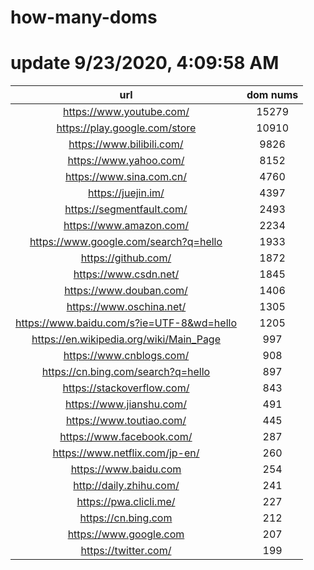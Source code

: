 # how-many-doms

# update 9/23/2020, 4:09:58 AM

url | dom nums
:-: | :-:
https://www.youtube.com/ | 15279
https://play.google.com/store | 10910
https://www.bilibili.com/ | 9826
https://www.yahoo.com/ | 8152
https://www.sina.com.cn/ | 4760
https://juejin.im/ | 4397
https://segmentfault.com/ | 2493
https://www.amazon.com/ | 2234
https://www.google.com/search?q=hello | 1933
https://github.com/ | 1872
https://www.csdn.net/ | 1845
https://www.douban.com/ | 1406
https://www.oschina.net/ | 1305
https://www.baidu.com/s?ie=UTF-8&wd=hello | 1205
https://en.wikipedia.org/wiki/Main_Page | 997
https://www.cnblogs.com/ | 908
https://cn.bing.com/search?q=hello | 897
https://stackoverflow.com/ | 843
https://www.jianshu.com/ | 491
https://www.toutiao.com/ | 445
https://www.facebook.com/ | 287
https://www.netflix.com/jp-en/ | 260
https://www.baidu.com | 254
http://daily.zhihu.com/ | 241
https://pwa.clicli.me/ | 227
https://cn.bing.com | 212
https://www.google.com | 207
https://twitter.com/ | 199

